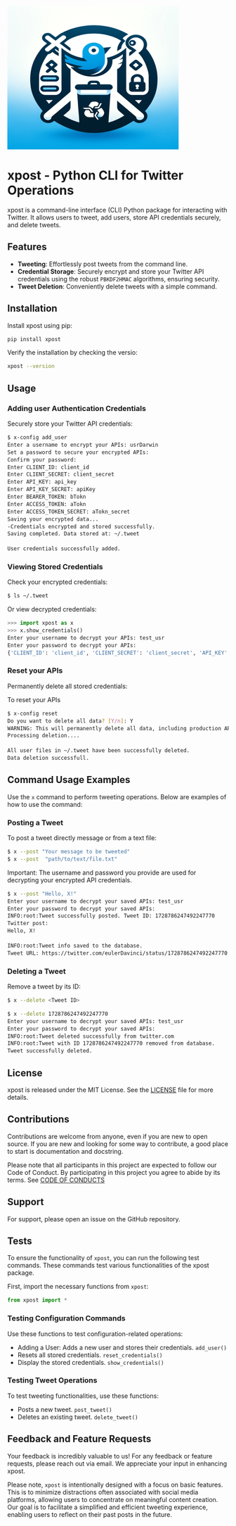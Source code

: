 ![xpost-logo.png](https://github.com/1darshanpatil/xpost/blob/8647c9a5e844e219cad7dba8dd09cb9297f0eff1/xpost-logo.png)

# xpost - Python CLI for Twitter Operations

xpost is a command-line interface (CLI) Python package for interacting with Twitter. It allows users to tweet, add users, store API credentials securely, and delete tweets.

## Features

- **Tweeting**: Effortlessly post tweets from the command line.
- **Credential Storage**: Securely encrypt and store your Twitter API credentials using the robust `PBKDF2HMAC` algorithms, ensuring security.
- **Tweet Deletion**: Conveniently delete tweets with a simple command.

## Installation

Install xpost using pip:

```bash
pip install xpost
```

Verify the installation by checking the versio: 
```bash
xpost --version
```

## Usage

### Adding user Authentication Credentials
Securely store your Twitter API credentials:

```bash
$ x-config add_user
Enter a username to encrypt your APIs: usrDarwin
Set a password to secure your encrypted APIs:
Confirm your password:
Enter CLIENT_ID: client_id
Enter CLIENT_SECRET: client_secret
Enter API_KEY: api_key
Enter API_KEY_SECRET: apiKey
Enter BEARER_TOKEN: bTokn
Enter ACCESS_TOKEN: aTokn
Enter ACCESS_TOKEN_SECRET: aTokn_secret
Saving your encrypted data...
-Credentials encrypted and stored successfully.
Saving completed. Data stored at: ~/.tweet

User credentials successfully added.
```

### Viewing Stored Credentials
Check your encrypted credentials:
```bash
$ ls ~/.tweet
```
Or view decrypted credentials:
```python
>>> import xpost as x
>>> x.show_credentials()
Enter your username to decrypt your APIs: test_usr
Enter your password to decrypt your APIs:
{'CLIENT_ID': 'client_id', 'CLIENT_SECRET': 'client_secret', 'API_KEY': 'api_key', 'API_KEY_SECRET': 'apiKey', 'BEARER_TOKEN': 'bTokn', 'ACCESS_TOKEN': 'aTokn', 'ACCESS_TOKEN_SECRET': 'aTokn_secret'}
```


### Reset your APIs

Permanently delete all stored credentials:


To reset your APIs
```bash
$ x-config reset
Do you want to delete all data? [Y/n]: Y
WARNING: This will permanently delete all data, including production API keys. Confirm with 'Y' or cancel with 'N': Y
Processing deletion....

All user files in ~/.tweet have been successfully deleted.
Data deletion successfull.
```

## Command Usage Examples

Use the `x` command to perform tweeting operations. Below are examples of how to use the command:

### Posting a Tweet

To post a tweet directly message or from a text file:


```bash
$ x --post "Your message to be tweeted"
$ x --post  "path/to/text/file.txt"
```

Important: The username and password you provide are used for decrypting your encrypted API credentials.


```bash
$ x --post "Hello, X!"
Enter your username to decrypt your saved APIs: test_usr
Enter your password to decrypt your saved APIs:
INFO:root:Tweet successfully posted. Tweet ID: 1728786247492247770
Twitter post:
Hello, X!

INFO:root:Tweet info saved to the database.
Tweet URL: https://twitter.com/eulerDavinci/status/1728786247492247770
```


### Deleting a Tweet

Remove a tweet by its ID: 

```bash
$ x --delete <Tweet ID>
```

```bash
$ x --delete 1728786247492247770
Enter your username to decrypt your saved APIs: test_usr
Enter your password to decrypt your saved APIs:
INFO:root:Tweet deleted successfully from twitter.com
INFO:root:Tweet with ID 1728786247492247770 removed from database.
Tweet successfully deleted.
```



## License

xpost is released under the MIT License. See the [LICENSE](LICENSE) file for more details.

## Contributions
Contributions are welcome from anyone, even if you are new to open source. If you are new and looking for some way to contribute, a good place to start is documentation and docstring.

Please note that all participants in this project are expected to follow our Code of Conduct. By participating in this project you agree to abide by its terms. See [CODE OF CONDUCTS](CODE_OF_CONDUCT.md)


## Support
For support, please open an issue on the GitHub repository.

## Tests
To ensure the functionality of `xpost`, you can run the following test commands. These commands test various functionalities of the xpost package.

First, import the necessary functions from `xpost`:

```python
from xpost import *
```
### Testing Configuration Commands
Use these functions to test configuration-related operations:
 * Adding a User: Adds a new user and stores their credentials. `add_user()`
 * Resets all stored credentials. `reset_credentials()`
 * Display the stored credentials. `show_credentials()`

### Testing Tweet Operations
To test tweeting functionalities, use these functions: 
 * Posts a new tweet. `post_tweet()`
 * Deletes an existing tweet. `delete_tweet()`


## Feedback and Feature Requests
Your feedback is incredibly valuable to us! For any feedback or feature requests, please reach out via email. We appreciate your input in enhancing xpost.

Please note, `xpost` is intentionally designed with a focus on basic features. This is to minimize distractions often associated with social media platforms, allowing users to concentrate on meaningful content creation. Our goal is to facilitate a simplified and efficient tweeting experience, enabling users to reflect on their past posts in the future.

